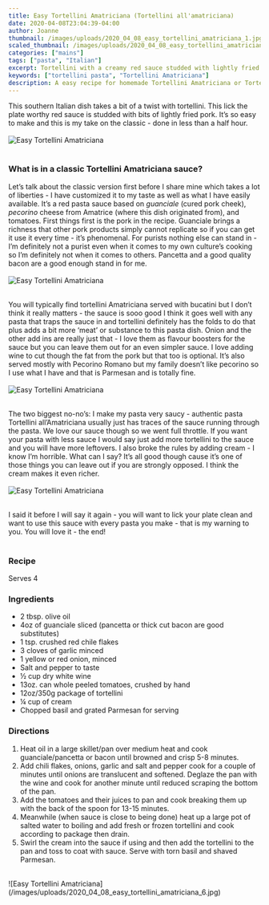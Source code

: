 ```yaml
---
title: Easy Tortellini Amatriciana (Tortellini all'amatriciana)
date: 2020-04-08T23:04:39-04:00
author: Joanne
thumbnail: /images/uploads/2020_04_08_easy_tortellini_amatriciana_1.jpg
scaled_thumbnail: /images/uploads/2020_04_08_easy_tortellini_amatriciana_0.jpg
categories: ["mains"]
tags: ["pasta", "Italian"]
excerpt: Tortellini with a creamy red sauce studded with lightly fried pork
keywords: ["tortellini pasta", "Tortellini Amatriciana"]
description: A easy recipe for homemade Tortellini Amatriciana or Tortellini all'amatriciana. This tortellini pasta is made with a creamy red sauce studded with lightly fried pork
---
```


This southern Italian dish takes a bit of a twist with tortellini. This lick the plate worthy red sauce is studded with bits of lightly fried pork. It’s so easy to make and this is my take on the classic - done in less than a half hour.
</br>
</br>
![Easy Tortellini Amatriciana](/images/uploads/2020_04_08_easy_tortellini_amatriciana_2.jpg)
</br>
</br>

### What is in a classic Tortellini Amatriciana sauce? 
Let’s talk  about the classic version first before I share mine which takes a lot of liberties - I have customized it to my taste as well as what I have easily available. It’s a red pasta sauce based on _guanciale_ (cured pork cheek), _pecorino_ cheese from Amatrice (where this dish originated from), and tomatoes. First things first is the pork in the recipe. Guanciale brings a richness that other pork products simply cannot replicate so if you can get it use it every time - it’s phenomenal. For purists nothing else can stand in - I’m definitely not a purist even when it comes to my own culture’s cooking so I’m definitely not when it comes to others. Pancetta and a good quality bacon are a good enough stand in for me. 
</br>
</br>
![Easy Tortellini Amatriciana](/images/uploads/2020_04_08_easy_tortellini_amatriciana_3.jpg)
</br>
</br>

You will typically find tortellini Amatriciana served with bucatini but I don’t think it really matters - the sauce is sooo good I think it goes well with any pasta that traps the sauce in and tortellini definitely has the folds to do that plus adds a bit more ‘meat’ or substance to this pasta dish. Onion and the other add ins are really just that - I love them as flavour boosters for the sauce but you can leave them out for an even simpler sauce. I love adding wine to cut though the fat from the pork but that too is optional. It’s also served mostly with Pecorino Romano but my family doesn’t like pecorino so I use what I have and that is Parmesan and is totally fine. 
</br>
</br>
![Easy Tortellini Amatriciana](/images/uploads/2020_04_08_easy_tortellini_amatriciana_4.jpg)
</br>
</br>

The two biggest no-no’s: I make my pasta very saucy - authentic pasta Tortellini all’Amatriciana usually just has traces of the sauce running through the pasta. We love our sauce though so we went full throttle. If you want your pasta with less sauce I would say just add more tortellini to the sauce and you will have more leftovers. I also broke the rules by adding cream - I know I’m horrible. What can I say? It’s all good though cause it’s one of those things you can leave out if you are strongly opposed. I think the cream makes it even richer. 
</br>
</br>
![Easy Tortellini Amatriciana](/images/uploads/2020_04_08_easy_tortellini_amatriciana_5.jpg)
</br>
</br>

I said it before I will say it again - you will want to lick your plate clean and want to use this sauce with every pasta you make - that is my warning to you. You will love it - the end! 
</br>
</br>

### Recipe
Serves 4 
</br>

### Ingredients

* <span itemprop="ingredients">2 tbsp. olive oil</span>
* <span itemprop="ingredients">4oz of guanciale sliced (pancetta or thick cut bacon are good substitutes)</span>
* <span itemprop="ingredients">1 tsp. crushed red chile flakes</span>
* <span itemprop="ingredients">3 cloves of garlic minced </span>
* <span itemprop="ingredients">1 yellow or red onion, minced</span>
* <span itemprop="ingredients">Salt and pepper to taste</span>
* <span itemprop="ingredients">&frac12; cup dry white wine</span>
* <span itemprop="ingredients">13oz. can whole peeled tomatoes, crushed by hand</span>
* <span itemprop="ingredients">12oz/350g package of tortellini </span>
* <span itemprop="ingredients">&frac14; cup of cream </span>
* <span itemprop="ingredients">Chopped basil and grated Parmesan for serving </span>

### Directions 

1. Heat oil in a large skillet/pan over medium heat and cook guanciale/pancetta or bacon until browned and crisp 5-8 minutes. 
1. Add chili flakes, onions, garlic and salt and pepper cook for a couple of minutes until onions are translucent and softened. Deglaze the pan with the wine and cook for another minute until reduced scraping the bottom of the pan. 
1. Add the tomatoes and their juices to pan and cook breaking them up with the back of the spoon for 13-15 minutes. 
1. Meanwhile (when sauce is close to being done) heat up a large pot of salted water to boiling and add fresh or frozen tortellini and cook according to package then drain. 
1. Swirl the cream into the sauce if using and then add the tortellini to the pan and toss to coat with sauce.  Serve with torn basil and shaved Parmesan. 

</br>
![Easy Tortellini Amatriciana](/images/uploads/2020_04_08_easy_tortellini_amatriciana_6.jpg)